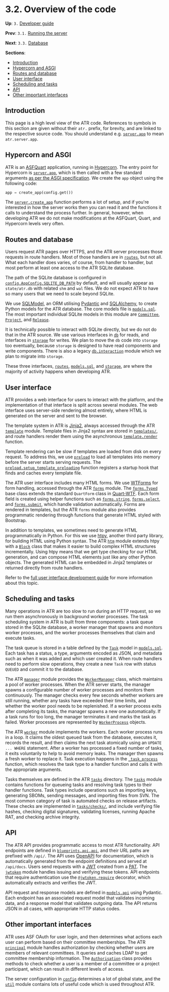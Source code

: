 # 3.2. Overview of the code

**Up**: `3.` [Developer guide](developer-guide)

**Prev**: `3.1.` [Running the server](running-the-server)

**Next**: `3.3.` [Database](database)

**Sections**:

* [Introduction](#introduction)
* [Hypercorn and ASGI](#hypercorn-and-asgi)
* [Routes and database](#routes-and-database)
* [User interface](#user-interface)
* [Scheduling and tasks](#scheduling-and-tasks)
* [API](#api)
* [Other important interfaces](#other-important-interfaces)

## Introduction

This page is a high level view of the ATR code. References to symbols in this section are given without their `atr.` prefix, for brevity, and are linked to the respective source code. You should understand e.g. [`server.app`](/ref/atr/server.py:app) to mean `atr.server.app`.

## Hypercorn and ASGI

ATR is an [ASFQuart](https://github.com/apache/infrastructure-asfquart) application, running in [Hypercorn](https://hypercorn.readthedocs.io/en/latest/index.html). The entry point for Hypercorn is [`server.app`](/ref/atr/server.py:app), which is then called with a few standard arguments [as per the ASGI specification](https://asgi.readthedocs.io/en/latest/specs/main.html#overview). We create the `app` object using the following code:

```python
app = create_app(config.get())
```

The [`server.create_app`](/ref/atr/server.py:create_app) function performs a lot of setup, and if you're interested in how the server works then you can read it and the functions it calls to understand the process further. In general, however, when developing ATR we do not make modifications at the ASFQuart, Quart, and Hypercorn levels very often.

## Routes and database

Users request ATR pages over HTTPS, and the ATR server processes those requests in route handlers. Most of those handlers are in [`routes`](/ref/atr/routes/), but not all. What each handler does varies, of course, from handler to handler, but most perform at least one access to the ATR SQLite database.

The path of the SQLite database is configured in [`config.AppConfig.SQLITE_DB_PATH`](/ref/atr/config.py:SQLITE_DB_PATH) by default, and will usually appear as `state/atr.db` with related `shm` and `wal` files. We do not expect ATR to have so many users that we need to scale beyond SQLite.

We use [SQLModel](https://sqlmodel.tiangolo.com/), an ORM utilising [Pydantic](https://docs.pydantic.dev/latest/) and [SQLAlchemy](https://www.sqlalchemy.org/), to create Python models for the ATR database. The core models file is [`models.sql`](/ref/atr/models/sql.py). The most important individual SQLite models in this module are [`Committee`](/ref/atr/models/sql.py:Committee), [`Project`](/ref/atr/models/sql.py:Project), and [`Release`](/ref/atr/models/sql.py:Release).

It is technically possible to interact with SQLite directly, but we do not do that in the ATR source. We use various interfaces in [`db`](/ref/atr/db/__init__.py) for reads, and interfaces in [`storage`](/ref/atr/storage/) for writes. We plan to move the `db` code into `storage` too eventually, because `storage` is designed to have read components and write components. There is also a legacy [`db.interaction`](/ref/atr/db/interaction.py) module which we plan to migrate into `storage`.

These three interfaces, [`routes`](/ref/atr/routes/), [`models.sql`](/ref/atr/models/sql.py), and [`storage`](/ref/atr/storage/), are where the majority of activity happens when developing ATR.

## User interface

ATR provides a web interface for users to interact with the platform, and the implementation of that interface is split across several modules. The web interface uses server-side rendering almost entirely, where HTML is generated on the server and sent to the browser.

The template system in ATR is [Jinja2](https://jinja.palletsprojects.com/), always accessed through the ATR [`template`](/ref/atr/template.py) module. Template files in Jinja2 syntax are stored in [`templates/`](/ref/atr/templates/), and route handlers render them using the asynchronous [`template.render`](/ref/atr/template.py:render) function.

Template rendering can be slow if templates are loaded from disk on every request. To address this, we use [`preload`](/ref/atr/preload.py) to load all templates into memory before the server starts serving requests. The [`preload.setup_template_preloading`](/ref/atr/preload.py:setup_template_preloading) function registers a startup hook that finds and caches every template file.

The ATR user interface includes many HTML forms. We use [WTForms](https://wtforms.readthedocs.io/) for form handling, accessed through the ATR [`forms`](/ref/atr/forms.py) module. The [`forms.Typed`](/ref/atr/forms.py:Typed) base class extends the standard `QuartForm` class in [Quart-WTF](https://quart-wtf.readthedocs.io/). Each form field is created using helper functions such as [`forms.string`](/ref/atr/forms.py:string), [`forms.select`](/ref/atr/forms.py:select), and [`forms.submit`](/ref/atr/forms.py:submit), which handle validation automatically. Forms are rendered in templates, but the ATR `forms` module also provides programmatic rendering through functions that generate HTML styled with Bootstrap.

In addition to templates, we sometimes need to generate HTML programmatically in Python. For this we use [htpy](https://htpy.dev/), another third party library, for building HTML using Python syntax. The ATR [`htm`](/ref/atr/htm.py) module extends htpy with a [`Block`](/ref/atr/htm.py:Block) class that makes it easier to build complex HTML structures incrementally. Using htpy means that we get type checking for our HTML generation, and can compose HTML elements just like any other Python objects. The generated HTML can be embedded in Jinja2 templates or returned directly from route handlers.

Refer to the [full user interface development guide](user-interface) for more information about this topic.

## Scheduling and tasks

Many operations in ATR are too slow to run during an HTTP request, so we run them asynchronously in background worker processes. The task scheduling system in ATR is built from three components: a task queue stored in the SQLite database, a worker manager that spawns and monitors worker processes, and the worker processes themselves that claim and execute tasks.

The task queue is stored in a table defined by the [`Task`](/ref/atr/models/sql.py:Task) model in [`models.sql`](/ref/atr/models/sql.py). Each task has a status, a type, arguments encoded as JSON, and metadata such as when it was added and which user created it. When route handlers need to perform slow operations, they create a new `Task` row with status `QUEUED` and commit it to the database.

The ATR [`manager`](/ref/atr/manager.py) module provides the [`WorkerManager`](/ref/atr/manager.py:WorkerManager) class, which maintains a pool of worker processes. When the ATR server starts, the manager spawns a configurable number of worker processes and monitors them continuously. The manager checks every few seconds whether workers are still running, whether any tasks have exceeded their time limits, and whether the worker pool needs to be replenished. If a worker process exits after completing its tasks, the manager spawns a new one automatically. If a task runs for too long, the manager terminates it and marks the task as failed. Worker processes are represented by [`WorkerProcess`](/ref/atr/manager.py:WorkerProcess) objects.

The ATR [`worker`](/ref/atr/worker.py) module implements the workers. Each worker process runs in a loop. It claims the oldest queued task from the database, executes it, records the result, and then claims the next task atomically using an `UPDATE ... WHERE` statement. After a worker has processed a fixed number of tasks, it exits voluntarily to help to avoid memory leaks. The manager then spawns a fresh worker to replace it. Task execution happens in the [`_task_process`](/ref/atr/worker.py:_task_process) function, which resolves the task type to a handler function and calls it with the appropriate arguments.

Tasks themselves are defined in the ATR [`tasks`](/ref/atr/tasks/) directory. The [`tasks`](/ref/atr/tasks/__init__.py) module contains functions for queueing tasks and resolving task types to their handler functions. Task types include operations such as importing keys, generating SBOMs, sending messages, and importing files from SVN. The most common category of task is automated checks on release artifacts. These checks are implemented in [`tasks/checks/`](/ref/atr/tasks/checks/), and include verifying file hashes, checking digital signatures, validating licenses, running Apache RAT, and checking archive integrity.

## API

The ATR API provides programmatic access to most ATR functionality. API endpoints are defined in [`blueprints.api.api`](/ref/atr/blueprints/api/api.py), and their URL paths are prefixed with `/api/`. The API uses [OpenAPI](https://www.openapis.org/) for documentation, which is automatically generated from the endpoint definitions and served at `/api/docs`. Users send requests with a [JWT](https://en.wikipedia.org/wiki/JSON_Web_Token) created from a [PAT](https://en.wikipedia.org/wiki/Personal_access_token). The [`jwtoken`](/ref/atr/jwtoken.py) module handles issuing and verifying these tokens. API endpoints that require authentication use the [`@jwtoken.require`](/ref/atr/jwtoken.py:require) decorator, which automatically extracts and verifies the JWT.

API request and response models are defined in [`models.api`](/ref/atr/models/api.py) using Pydantic. Each endpoint has an associated request model that validates incoming data, and a response model that validates outgoing data. The API returns JSON in all cases, with appropriate HTTP status codes.

## Other important interfaces

ATR uses ASF OAuth for user login, and then determines what actions each user can perform based on their committee memberships. The ATR [`principal`](/ref/atr/principal.py) module handles authorization by checking whether users are members of relevant committees. It queries and caches LDAP to get committee membership information. The [`Authorisation`](/ref/atr/principal.py:Authorisation) class provides methods to check whether a user is a member of a committee or a project participant, which can result in different levels of access.

The server configuration in [`config`](/ref/atr/config.py) determines a lot of global state, and the [`util`](/ref/atr/util.py) module contains lots of useful code which is used throughout ATR.
